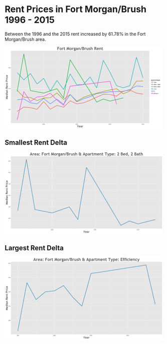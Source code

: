 Rent Prices in Fort Morgan/Brush 1996 - 2015
================

Between the 1996 and the 2015 rent increased by 61.78% in the Fort Morgan/Brush area.

![](../images/fortmorganbrush.png)

Smallest Rent Delta
-------------------

![](../images/rentDecrease/fortmorganbrush.png)

Largest Rent Delta
------------------

![](../images/rentIncrease/fortmorganbrush.png)
